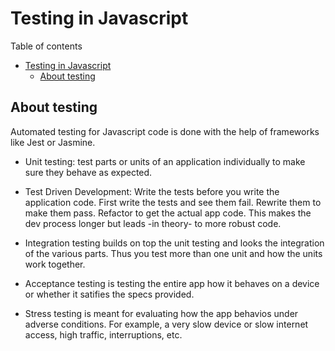 # Testing in Javascript
Table of contents
- [Testing in Javascript](#testing-in-javascript)
  - [About testing](#about-testing)
## About testing
Automated testing for Javascript  code is done with the help of frameworks like Jest or Jasmine.

- Unit testing: test parts or units of an application individually to make sure they behave as expected. 

- Test Driven Development: Write the tests before you write the application code. First write the tests and see them fail. Rewrite them to make them pass. Refactor to get the actual app code. This makes the dev process longer but leads -in theory- to more robust code.

- Integration testing builds on top the unit testing and looks the integration of the various parts. Thus you test more than one unit and how the units work together.

- Acceptance testing is testing the entire app how it behaves on a device or whether it satifies the specs provided.

- Stress testing is meant for evaluating how the app behavios under adverse conditions. For example, a very slow device or slow internet access, high traffic, interruptions, etc.